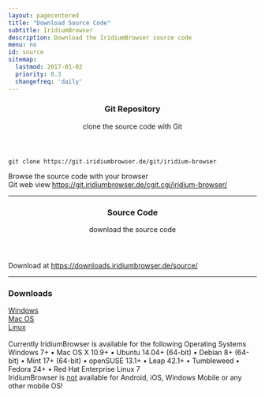 ```yaml
---
layout: pagecentered
title: "Download Source Code"
subtitle: IridiumBrowser
description: Download the IridiumBrowser source code
menu: no
id: source
sitemap:
  lastmod: 2017-01-02
  priority: 0.3
  changefreq: 'daily'
---
```


<div class="icon dl fa-github"></div>
<header>
	<h3>Git Repository</h3>
	<p>clone the source code with Git</p>
</header>

	git clone https://git.iridiumbrowser.de/git/iridium-browser

<p>Browse the source code with your browser<br/>
Git web view <a href="https://git.iridiumbrowser.de/cgit.cgi/iridium-browser/" target="_blank">https://git.iridiumbrowser.de/cgit.cgi/iridium-browser/</a></p>

<hr>

<div class="icon dl fa-code"></div>
<header>
	<h3>Source Code</h3>
	<p>download the source code</p>
</header>
<p>Download at <a href="https://downloads.iridiumbrowser.de/source/" target="_blank">https://downloads.iridiumbrowser.de/source/</a></p>

<hr>

<div class="container 75%">
	<div class="row">
		<div class="12u$ align-center"><h3>Downloads</h3></div>
		<div class="4u 12u$(small)"><a class="button small fit icon fa-windows" href="windows.html" title="Windows Download Page">Windows</a></div>
		<div class="4u 12u$(small)"><a class="button small fit icon fa-apple" href="mac_os.html" title="Mac OS Download Page">Mac OS</a></div>
		<div class="4u 12u$(small)"><a class="button small fit icon fa-linux" href="linux.html" title="Linux Download Page"> Linux</a></div>
	</div>
</div>
<br/>
Currently IridiumBrowser is available for the following Operating Systems<br/>
<span class="os-text">
Windows 7+ &#8226; 
 Mac OS X 10.9+ &#8226; 
 Ubuntu 14.04+ (64-bit) &#8226; 
 Debian 8+ (64-bit) &#8226; 
 Mint 17+ (64-bit) &#8226;
 openSUSE 13.1+ &#8226; Leap 42.1+ &#8226; Tumbleweed
 &#8226; Fedora 24+ &#8226; Red Hat Enterprise Linux 7<br/>
</span>
<span class="fa fa-warning"></span> IridiumBrowser is <u>not</u> available for Android, iOS, Windows Mobile or any other mobile OS!
